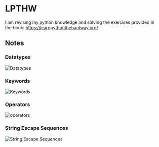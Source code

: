 # LPTHW
I am revising my python knowledge and solving the exercises provided in the book: https://learnpythonthehardway.org/

## Notes

### Datatypes
![Datatypes](https://user-images.githubusercontent.com/7933185/38071282-0f27975e-333e-11e8-94c8-30ba045a1e56.png)

### Keywords
![Keywords](https://user-images.githubusercontent.com/7933185/38071282-0f27975e-333e-11e8-94c8-30ba045a1e56.png)

### Operators
![operators](https://user-images.githubusercontent.com/7933185/38071308-2bc76484-333e-11e8-8453-94470c7c803c.png)

### String Escape Sequences
![String Escape Sequences](https://user-images.githubusercontent.com/7933185/38071309-2bf55d76-333e-11e8-9020-4f244fee8a66.png)
